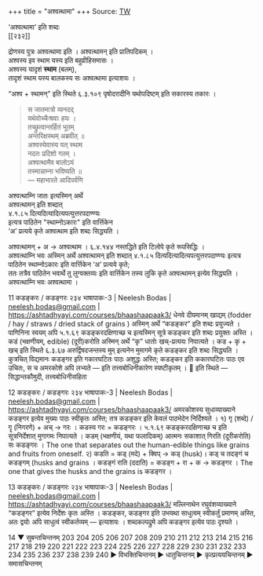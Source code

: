 +++
title = "अश्वत्थामा"
+++
Source: [TW](https://ashtadhyayi.com/courses/bhaashaapaak3/)

‘अश्वत्थामा’ इति शब्दः  
[[२३२]]

द्रोणस्य पुत्रः अश्वत्थामा इति । अश्वत्थामन् इति प्रातिपदिकम् ।  
अश्वस्य इव स्थाम यस्य इति बहुव्रीहिसमासः ।  
अश्वस्य यादृशं **स्थाम** (बलम्),  
तादृशं स्थाम यस्य बालकस्य सः अश्वत्थामा इत्याशयः । 

“अश्व + स्थामन्” इति स्थिते ६.३.१०९ पृषोदरादीनि यथोपदिष्टम् इति सकारस्य तकारः ।  

> स जातमात्रो व्यनदद्  
यथेवोच्चैःश्रवाः हयः ।  
तच्छ्रुत्वान्तर्हितं भूतम्  
अन्तरिक्षस्थम् अब्रवीत् ॥  
अश्वस्येवास्य यत् स्थाम  
नदतः प्रदिशो गतम् ।  
अश्वत्थामैव बालोऽयं  
तस्मान्नाम्ना भविष्यति ॥  
—‌ महाभारते आदिपर्वणि

अश्वत्थाम्नि जातः इत्यस्मिन् अर्थे  
अश्वत्थामन् इति शब्दात्  
४.१.८५ दित्यदित्यादित्यपत्युत्तरपदाण्ण्यः  
इत्यत्र पाठितेन "स्थाम्नोऽकारः" इति वार्त्तिकेन  
‘अ’ प्रत्यये कृते अश्वत्थाम इति शब्दः सिद्ध्यति । 

अश्वत्थामन् + अ → अश्वत्थाम । ६.४.१४४ नस्तद्धिते इति टिलोपे कृते रूपसिद्धिः ।  
अश्वत्थाम्नि भवः अस्मिन् अर्थे अश्वत्थामन् इति शब्दात् ४.१.८५ दित्यदित्यादित्यपत्युत्तरपदाण्ण्यः इत्यत्र पाठितेन स्थाम्नोऽकारः इति वार्त्तिकेन ‘अ’ प्रत्यये कृते;  
ततः तत्रैव पाठितेन भवार्थे तु लुग्वक्तव्यः इति वार्त्तिकेन तस्य लुकि कृते अश्वत्थामन् इत्येव सिद्ध्यति ।  
अश्वत्थाम्नि भवः अश्वत्थामा ।


11
कडङ्करः / कडङ्गरः
२३४
भाषापाकः-3 | Neelesh Bodas | neelesh.bodas@gmail.com | https://ashtadhyayi.com/courses/bhaashaapaak3/
धेनवे दीयमानम् खाद्यम् (fodder / hay / straws / dried stack of grains ) अस्मिन् अर्थे “कडङ्कर” इति शब्दः प्रयुज्यते । पाणिनिना स्वयम् अपि ५.१.६९ कडङ्करदक्षिणाच्छ च इत्यस्मिन् सूत्रे कडङ्कर इति शब्दः प्रयुक्तः अस्ति ।
कडं (भक्षणीयम्, edible) (दूरी)करोति अस्मिन् अर्थे “कृ” धातोः खच्-प्रत्ययः निपात्यते । कड + कृ + खच् इति स्थिते ६.३.६७ अरुर्द्विषदजन्तस्य मुम् इत्यनेन मुमागमे कृते कडङ्कर इति शब्दः सिद्ध्यति ।
कुत्रचित् विद्यमानः कडङ्गर इति गकारघटितः पाठः अशुद्धः अस्ति; कडङ्कर इति ककारघटितः पाठः एव उचितः, स च अमरकोशे अपि लभ्यते — इति तत्त्वबोधिनीकारेण स्पष्टीकृतम् । 
इति स्थिते —
सिद्धान्तकौमुदी, तत्त्वबोधिनीसहिता

12
कडङ्करः / कडङ्गरः
२३४
भाषापाकः-3 | Neelesh Bodas | neelesh.bodas@gmail.com | https://ashtadhyayi.com/courses/bhaashaapaak3/
अमरकोशस्य सुधाव्याख्याने कडङ्गर इत्येव मुख्यः पाठः स्वीकृतः अस्ति; तत्र कडङ्कर इति केवलं पाठभेदेन निर्दिश्यते ।
१) गृ (शब्दे) / गॄ (निगरणे) + अच् → गरः । कडस्य गरः = कडङ्गरः । ५.१.६९ कडङ्करदक्षिणाच्छ च इति सूत्रनिर्देशात् मुगागमः निपात्यते । कडम् (भक्षणीयं, यथा फलादिकम्) आत्मनः सकाशात् गिरति (दूरीकरोति) सः कडङ्गरः । The one that separates out the human-edible things like grains and fruits from oneself.
२) कडति = कड् (मदे) + क्विप्  → कड् (husk)। कड् च तदङ्गं च कडङ्गम् (husks and grains । कडङ्गं राति (ददाति) = कडङ्ग + रा + क → कडङ्गर । The one that gives the husks and the grains is कडङ्गर ।

13
कडङ्करः / कडङ्गरः
२३४
भाषापाकः-3 | Neelesh Bodas | neelesh.bodas@gmail.com | https://ashtadhyayi.com/courses/bhaashaapaak3/
मल्लिनाथेन रघुवंशव्याख्याने “कडङ्गर” इत्येव निर्देशः कृतः अस्ति ।
कडङ्कर, कडङ्गर इति उभयथा साधुत्वम् स्वीकर्तुं प्रमाणम् अस्ति, अतः द्वयोः अपि साधुत्वं स्वीकर्तव्यम् — इत्याशयः ।
शब्दकल्पद्रुमे अपि कडङ्गर इत्येव पाठः दृश्यते ।

14
▼ सुबन्तचिन्तनम्
203
204
205
206
207
208
209
210
211
212
213
214
215
216
217
218
219
220
221
222
223
224
225
226
227
228
229
230
231
232
233
234
235
236
237
238
239
240
▶ विभक्तिचिन्तनम्
▶ धातुचिन्तनम्
▶ कृत्प्रत्ययचिन्तनम्
▶ समासचिन्तनम्
